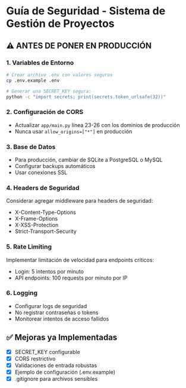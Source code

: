 # Guía de Seguridad - Sistema de Gestión de Proyectos

## ⚠️ ANTES DE PONER EN PRODUCCIÓN

### 1. Variables de Entorno
```bash
# Crear archivo .env con valores seguros
cp .env.example .env

# Generar una SECRET_KEY segura:
python -c "import secrets; print(secrets.token_urlsafe(32))"
```

### 2. Configuración de CORS
- Actualizar `app/main.py` línea 23-26 con los dominios de producción
- Nunca usar `allow_origins=["*"]` en producción

### 3. Base de Datos
- Para producción, cambiar de SQLite a PostgreSQL o MySQL
- Configurar backups automáticos
- Usar conexiones SSL

### 4. Headers de Seguridad
Considerar agregar middleware para headers de seguridad:
- X-Content-Type-Options
- X-Frame-Options
- X-XSS-Protection
- Strict-Transport-Security

### 5. Rate Limiting
Implementar limitación de velocidad para endpoints críticos:
- Login: 5 intentos por minuto
- API endpoints: 100 requests por minuto por IP

### 6. Logging
- Configurar logs de seguridad
- No registrar contraseñas o tokens
- Monitorear intentos de acceso fallidos

## ✅ Mejoras ya Implementadas

- [x] SECRET_KEY configurable
- [x] CORS restrictivo
- [x] Validaciones de entrada robustas
- [x] Ejemplo de configuración (.env.example)
- [x] .gitignore para archivos sensibles
